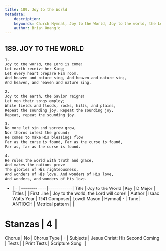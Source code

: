```yaml
---
title: 189. Joy to the World
metadata:
    description: 
    keywords: Church Hymnal, Joy to the World, Joy to the world, the Lord will come!, 
    author: Brian Onang'o
---
```



## 189. JOY TO THE WORLD

```txt
1.
Joy to the world, the Lord is come!
Let earth receive her King;
Let every heart prepare Him room,
And heaven and nature sing, And heaven and nature sing,
And heaven, and heaven and nature sing.

2.
Joy to the earth, the Savior reigns!
Let men their songs employ;
While fields and floods, rocks, hills, and plains,
Repeat the sounding joy, Repeat the sounding joy,
Repeat, repeat the sounding joy.

3.
No more let sin and sorrow grow,
Nor thorns infest the ground;
He comes to make His blessings flow
Far as the curse is found, Far as the curse is found,
Far as, far as the curse is found.

4.
He rules the world with truth and grace,
And makes the nations prove
The glories of His righteousness,
And wonders of His love, And wonders of His love,
And wonders, and wonders of His love.

```

- |   -  |
-------------|------------|
Title | Joy to the World |
Key | D Major |
Titles |  |
First Line | Joy to the world, the Lord will come! |
Author | Isaac Watts
Year | 1941
Composer| Lowell Mason |
Hymnal|  - |
Tune| ANTIOCH |
Metrical pattern | |
# Stanzas | 4 |
Chorus | No |
Chorus Type | - |
Subjects | Jesus Christ: His Second Coming |
Texts |  |
Print Texts | 
Scripture Song |  |
  

